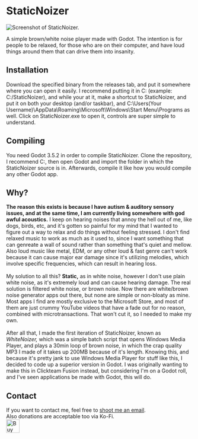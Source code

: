 # StaticNoizer
![Screenshot of StaticNoizer.](https://files.catbox.moe/y0b27a.png)

A simple brown/white noise player made with Godot. The intention is for people to be relaxed, for those who are on their computer, and have loud things around them that can drive them into insanity.
## Installation
Download the specified binary from the releases tab, and put it somewhere where you can open it easily. I recommend putting it in C: (example: C:/StaticNoizer), and while your at it, make a shortcut to StaticNoizer, and put it on both your desktop (and/or taskbar), and C:\Users\(Your Username)\AppData\Roaming\Microsoft\Windows\Start Menu\Programs as well. Click on StaticNoizer.exe to open it, controls are super simple to understand.
## Compiling
You need Godot 3.5.2 in order to compile StaticNoizer. Clone the repository, I recommend C:, then open Godot and import the folder in which the StaticNoizer source is in. Afterwards, compile it like how you would compile any other Godot app.
## Why?
**The reason this exists is because I have autism & auditory sensory issues, and at the same time, I am currently living somewhere with god awful acoustics.** I keep on hearing noises that annoy the hell out of me, like dogs, birds, etc, and it's gotten so painful for my mind that I wanted to figure out a way to relax and do things without feeling stressed. I don't find relaxed music to work as much as it used to, since I want something that can genreate a wall of sound rather than something that's quiet and mellow. Also loud music like metal, EDM, or any other loud & fast genre can't work because it can cause major ear damage since it's utilizing melodies, which involve specific frequencies, which can result in hearing loss.<br>
<br>
My solution to all this? **Static,** as in white noise, however I don't use plain white noise, as it's extremely loud and can cause hearing damage. The real solution is filtered white noise, or brown noise. Now there are white/brown noise generator apps out there, but none are simple or non-bloaty as mine. Most apps I find are mostly exclusive to the Microsoft Store, and most of them are just crummy YouTube videos that have a fade out for no reason, combined with microtransactions. That won't cut it, so I needed to make my own.<br>
<br>
After all that, I made the first iteration of StaticNoizer, known as *WhiteNoizer,* which was a simple batch script that opens Windows Media Player, and plays a 30min loop of brown noise, in which the crap quality MP3 I made of it takes up 200MB because of it's length. Knowing this, and because it's pretty jank to use Windows Media Player for stuff like this, I decided to code up a superior version in Godot. I was originally wanting to make this in Clickteam Fusion instead, but considering I'm on a Godot roll, and I've seen applications be made with Godot, this will do.
## Contact
If you want to contact me, feel free to [shoot me an email](mailto:contact@stixc.lol).
<br>
Also donations are acceptable too via Ko-Fi.
<br>
<a href='https://ko-fi.com/B0B3KOSEL' target='_blank'><img height='36' style='border:0px;height:36px;' src='https://storage.ko-fi.com/cdn/kofi5.png?v=3' border='0' alt='Buy Me a Coffee at ko-fi.com' /></a>